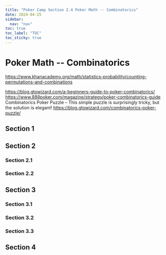 ```yaml
---
title: "Poker Camp Section 2.4 Poker Math -- Combinatorics"
date: 2024-04-25
sidebar:
  nav: "nav"
toc: true
toc_label: "TOC"
toc_sticky: true
---
```


# Poker Math -- Combinatorics
https://www.khanacademy.org/math/statistics-probability/counting-permutations-and-combinations 

https://blog.gtowizard.com/a-beginners-guide-to-poker-combinatorics/ 
https://www.888poker.com/magazine/strategy/poker-combinatorics-guide 
Combinatorics Poker Puzzle – This simple puzzle is surprisingly tricky, but the solution is elegant!
https://blog.gtowizard.com/combinatorics-poker-puzzle/ 

## Section 1

## Section 2
### Section 2.1
### Section 2.2


## Section 3
### Section 3.1
### Section 3.2
### Section 3.3

## Section 4
